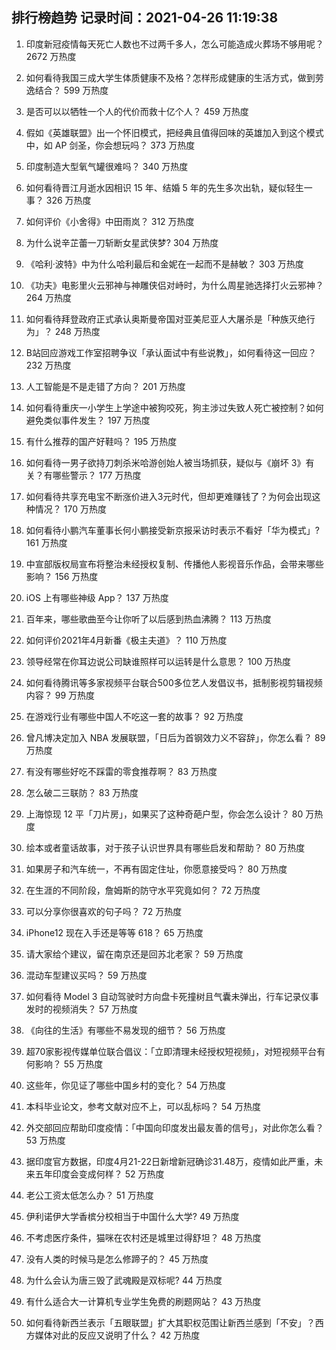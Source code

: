 
## 排行榜趋势 记录时间：2021-04-26 11:19:38
  
  1. 印度新冠疫情每天死亡人数也不过两千多人，怎么可能造成火葬场不够用呢？ 2672 万热度
    
  2. 如何看待我国三成大学生体质健康不及格？怎样形成健康的生活方式，做到劳逸结合？ 599 万热度
    
  3. 是否可以以牺牲一个人的代价而救十亿个人？ 459 万热度
    
  4. 假如《英雄联盟》出一个怀旧模式，把经典且值得回味的英雄加入到这个模式中，如 AP 剑圣，你会想玩吗？ 373 万热度
    
  5. 印度制造大型氧气罐很难吗？ 340 万热度
    
  6. 如何看待晋江月逝水因相识 15 年、结婚 5 年的先生多次出轨，疑似轻生一事？ 326 万热度
    
  7. 如何评价《小舍得》中田雨岚？ 312 万热度
    
  8. 为什么说辛芷蕾一刀斩断女星武侠梦? 304 万热度
    
  9. 《哈利·波特》中为什么哈利最后和金妮在一起而不是赫敏？ 303 万热度
    
  10. 《功夫》电影里火云邪神与神雕侠侣对峙时，为什么周星驰选择打火云邪神？ 264 万热度
    
  11. 如何看待拜登政府正式承认奥斯曼帝国对亚美尼亚人大屠杀是「种族灭绝行为」？ 248 万热度
    
  12. B站回应游戏工作室招聘争议「承认面试中有些说教」，如何看待这一回应？ 232 万热度
    
  13. 人工智能是不是走错了方向？ 201 万热度
    
  14. 如何看待重庆一小学生上学途中被狗咬死，狗主涉过失致人死亡被控制？如何避免类似事件发生？ 197 万热度
    
  15. 有什么推荐的国产好鞋吗？ 195 万热度
    
  16. 如何看待一男子欲持刀刺杀米哈游创始人被当场抓获，疑似与《崩坏 3》有关？有哪些警示？ 177 万热度
    
  17. 如何看待共享充电宝不断涨价进入3元时代，但却更难赚钱了？为何会出现这种情况？ 170 万热度
    
  18. 如何看待小鹏汽车董事长何小鹏接受新京报采访时表示不看好「华为模式」? 161 万热度
    
  19. 中宣部版权局宣布将整治未经授权复制、传播他人影视音乐作品，会带来哪些影响？ 156 万热度
    
  20. iOS 上有哪些神级 App？ 137 万热度
    
  21. 百年来，哪些歌曲至今让你听了以后感到热血沸腾？ 113 万热度
    
  22. 如何评价2021年4月新番《极主夫道》？ 110 万热度
    
  23. 领导经常在你耳边说公司缺谁照样可以运转是什么意思？ 100 万热度
    
  24. 如何看待腾讯等多家视频平台联合500多位艺人发倡议书，抵制影视剪辑视频内容？ 99 万热度
    
  25. 在游戏行业有哪些中国人不吃这一套的故事？ 92 万热度
    
  26. 曾凡博决定加入 NBA 发展联盟，「日后为首钢效力义不容辞」，你怎么看？ 89 万热度
    
  27. 有没有哪些好吃不踩雷的零食推荐啊？ 83 万热度
    
  28. 怎么破二三联防？ 83 万热度
    
  29. 上海惊现 12 平「刀片房」，如果买了这种奇葩户型，你会怎么设计？ 80 万热度
    
  30. 绘本或者童话故事，对于孩子认识世界具有哪些启发和帮助？ 80 万热度
    
  31. 如果房子和汽车统一，不再有固定住址，你愿意接受吗？ 80 万热度
    
  32. 在生涯的不同阶段，詹姆斯的防守水平究竟如何？ 72 万热度
    
  33. 可以分享你很喜欢的句子吗？ 72 万热度
    
  34. iPhone12 现在入手还是等等 618？ 65 万热度
    
  35. 请大家给个建议，留在南京还是回苏北老家？ 59 万热度
    
  36. 混动车型建议买吗？ 59 万热度
    
  37. 如何看待 Model 3 自动驾驶时方向盘卡死撞树且气囊未弹出，行车记录仪事发时的视频消失？ 57 万热度
    
  38. 《向往的生活》有哪些不易发现的细节？ 56 万热度
    
  39. 超70家影视传媒单位联合倡议：「立即清理未经授权短视频」，对短视频平台有何影响？ 55 万热度
    
  40. 这些年，你见证了哪些中国乡村的变化？ 54 万热度
    
  41. 本科毕业论文，参考文献对应不上，可以乱标吗？ 54 万热度
    
  42. 外交部回应帮助印度疫情：「中国向印度发出最友善的信号」，对此你怎么看？ 53 万热度
    
  43. 据印度官方数据，印度4月21-22日新增新冠确诊31.48万，疫情如此严重，未来五年印度会变成何样？ 52 万热度
    
  44. 老公工资太低怎么办？ 51 万热度
    
  45. 伊利诺伊大学香槟分校相当于中国什么大学? 49 万热度
    
  46. 不考虑医疗条件，猫咪在农村还是城里过得舒坦？ 48 万热度
    
  47. 没有人类的时候马是怎么修蹄子的？ 45 万热度
    
  48. 为什么会认为唐三毁了武魂殿是双标呢? 44 万热度
    
  49. 有什么适合大一计算机专业学生免费的刷题网站？ 43 万热度
    
  50. 如何看待新西兰表示「五眼联盟」扩大其职权范围让新西兰感到「不安」？西方媒体对此的反应又说明了什么？ 42 万热度
    
